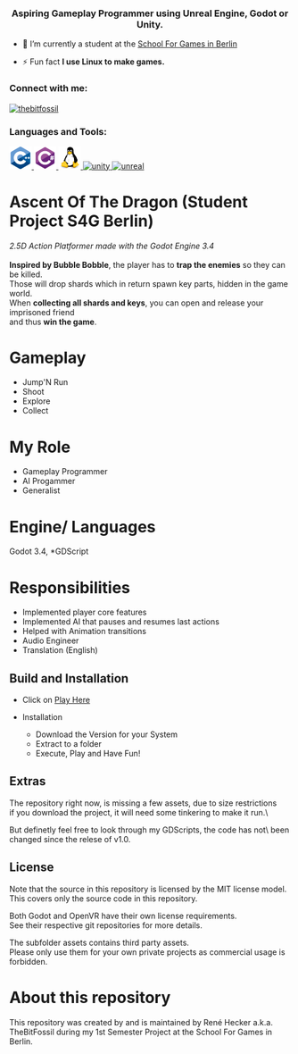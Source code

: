 <h3 align="center">Aspiring Gameplay Programmer using Unreal Engine, Godot or Unity.</h3>

- 🔭 I’m currently a student at the [School For Games in Berlin](https://www.school4games.net/)

- ⚡ Fun fact **I use Linux to make games.**

<h3 align="left">Connect with me:</h3>
<p align="left">
<a href="https://linkedin.com/in/thebitfossil" target="blank"><img align="center" src="https://raw.githubusercontent.com/rahuldkjain/github-profile-readme-generator/master/src/images/icons/Social/linked-in-alt.svg" alt="thebitfossil" height="30" width="40" /></a>
</p>

<h3 align="left">Languages and Tools:</h3>
<p align="left"> <a href="https://www.w3schools.com/cpp/" target="_blank" rel="noreferrer"> <img src="https://raw.githubusercontent.com/devicons/devicon/master/icons/cplusplus/cplusplus-original.svg" alt="cplusplus" width="40" height="40"/> </a> <a href="https://www.w3schools.com/cs/" target="_blank" rel="noreferrer"> <img src="https://raw.githubusercontent.com/devicons/devicon/master/icons/csharp/csharp-original.svg" alt="csharp" width="40" height="40"/> </a> <a href="https://www.linux.org/" target="_blank" rel="noreferrer"> <img src="https://raw.githubusercontent.com/devicons/devicon/master/icons/linux/linux-original.svg" alt="linux" width="40" height="40"/> </a> <a href="https://unity.com/" target="_blank" rel="noreferrer"> <img src="https://www.vectorlogo.zone/logos/unity3d/unity3d-icon.svg" alt="unity" width="40" height="40"/> </a> <a href="https://unrealengine.com/" target="_blank" rel="noreferrer"> <img src="https://raw.githubusercontent.com/kenangundogan/fontisto/036b7eca71aab1bef8e6a0518f7329f13ed62f6b/icons/svg/brand/unreal-engine.svg" alt="unreal" width="40" height="40"/> </a> </p>

# Ascent Of The Dragon (Student Project S4G Berlin)

*2.5D Action Platformer made with the Godot Engine 3.4*\
\
**Inspired by Bubble Bobble**, the player has to **trap the enemies** so they can be killed.\
Those will drop shards which in return spawn key parts, hidden in the game world.\
When **collecting all shards and keys**, you can open and release your imprisoned friend\
and thus **win the game**.

# Gameplay

* Jump'N Run
* Shoot
* Explore
* Collect

# My Role

* Gameplay Programmer
* AI Progammer
* Generalist

# Engine/ Languages

Godot 3.4, *GDScript

# Responsibilities

* Implemented player core features
* Implemented AI that pauses and resumes last actions
* Helped with Animation transitions
* Audio Engineer 
* Translation (English)

## Build and Installation

* Click on [Play Here](https://ascent-of-the-dragon.school4games.net/)

* Installation

  * Download the Version for your System
  * Extract to a folder
  * Execute, Play and Have Fun!

## Extras

The repository right now, is missing a few assets, due to size restrictions\
if you download the project, it will need some tinkering to make it run.\

But definetly feel free to look through my GDScripts, the code has not\ 
been changed since the relese of v1.0.

## License

Note that the source in this repository is licensed by the MIT license model. \
This covers only the source code in this repository.

Both Godot and OpenVR have their own license requirements.\
See their respective git repositories for more details.

The subfolder assets contains third party assets. \
Please only use them for your own private projects as commercial usage is forbidden.

# About this repository
This repository was created by and is maintained by René Hecker a.k.a. TheBitFossil
during my 1st Semester Project at the School For Games in Berlin.
